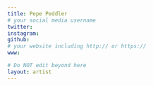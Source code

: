 ```yaml
---
title: Pepe Peddler
# your social media username
twitter: 
instagram: 
github:
# your website including http:// or https://
www:

# Do NOT edit beyond here
layout: artist
---
```

